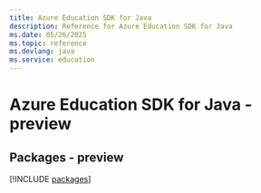 ```yaml
---
title: Azure Education SDK for Java
description: Reference for Azure Education SDK for Java
ms.date: 05/26/2025
ms.topic: reference
ms.devlang: java
ms.service: education
---
```

# Azure Education SDK for Java - preview
## Packages - preview
[!INCLUDE [packages](education-index.md)]
